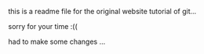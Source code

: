 this is a readme file for the original website tutorial of git...

sorry for your time :((

had to make some changes ...